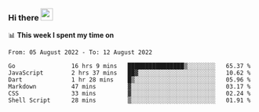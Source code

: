 ### Hi there <a href="https://www.gautamkrishnar.com/"><img src="https://media.giphy.com/media/hvRJCLFzcasrR4ia7z/giphy.gif" width="25px"></a>

📊 **This week I spent my time on**

<!--START_SECTION:waka-->

```text
From: 05 August 2022 - To: 12 August 2022

Go                16 hrs 9 mins   ████████████████▒░░░░░░░░   65.37 %
JavaScript        2 hrs 37 mins   ██▓░░░░░░░░░░░░░░░░░░░░░░   10.62 %
Dart              1 hr 28 mins    █▒░░░░░░░░░░░░░░░░░░░░░░░   05.96 %
Markdown          47 mins         ▓░░░░░░░░░░░░░░░░░░░░░░░░   03.17 %
CSS               33 mins         ▓░░░░░░░░░░░░░░░░░░░░░░░░   02.24 %
Shell Script      28 mins         ▒░░░░░░░░░░░░░░░░░░░░░░░░   01.91 %
```

<!--END_SECTION:waka-->
